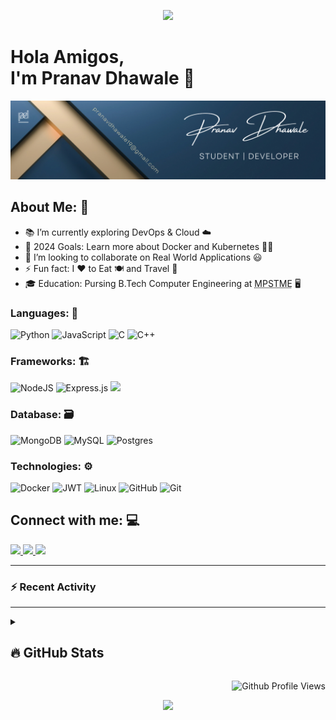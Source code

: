 <p align="center">
  <img src="https://capsule-render.vercel.app/api?type=waving&height=70&color=gradient&theme=gruvbox_light"/>
</p>

# Hola Amigos,<br> I'm Pranav Dhawale 👋

<img src="./img/pd-banner.png">

## About Me: 🤗

- 📚 I’m currently exploring DevOps & Cloud ☁️
- 🥅 2024 Goals: Learn more about Docker and Kubernetes 🧑‍💻
- 👯 I’m looking to collaborate on Real World Applications 😃
- ⚡ Fun fact: I ❤️ to Eat 🍽️ and Travel 🧳
- 🎓 Education: Pursing B.Tech Computer Engineering at <abbr title="MUKESH PATEL SCHOOL OF TECHNOLOGY MANAGEMENT & ENGINEERING">MPSTME</abbr> 🖥️

### Languages: 🧰

![Python](https://img.shields.io/badge/Python-ffde57?style=for-the-badge&logo=python)
![JavaScript](https://img.shields.io/badge/javascript-%23323330.svg?style=for-the-badge&logo=javascript&logoColor=%23F7DF1E)
![C](https://img.shields.io/badge/c-%2300599C.svg?style=for-the-badge&logo=c&logoColor=white)
![C++](https://img.shields.io/badge/c++-%2300599C.svg?style=for-the-badge&logo=c%2B%2B&logoColor=white)

### Frameworks: 🏗️

![NodeJS](https://img.shields.io/badge/Node.js-339933?style=for-the-badge&logo=nodedotjs&logoColor=white)
![Express.js](https://img.shields.io/badge/express.js-%23404d59.svg?style=for-the-badge&logo=express&logoColor=%2361DAFB)
![](https://img.shields.io/badge/React-ffffff?style=for-the-badge&logo=react&logoColor=61DBFB)

### Database: 🗃️

![MongoDB](https://img.shields.io/badge/MongoDB-4DB33D?style=for-the-badge&logo=mongodb&logoColor=3F3E42)
![MySQL](https://img.shields.io/badge/MYSQL-f29111?style=for-the-badge&logo=mysql&logoColor=00758F)
![Postgres](https://img.shields.io/badge/postgres-%23316192.svg?style=for-the-badge&logo=postgresql&logoColor=white)

### Technologies: ⚙️

![Docker](https://img.shields.io/badge/docker-%230db7ed.svg?style=for-the-badge&logo=docker&logoColor=white)
![JWT](https://img.shields.io/badge/JWT-black?style=for-the-badge&logo=JSON%20web%20tokens)
![Linux](https://img.shields.io/badge/Linux-FCC624?style=for-the-badge&logo=linux&logoColor=black)
![GitHub](https://img.shields.io/badge/github-%23121011.svg?style=for-the-badge&logo=github&logoColor=white)
![Git](https://img.shields.io/badge/git-%23F05033.svg?style=for-the-badge&logo=git&logoColor=white)

</div>

## Connect with me: 💻

<a href="mailto:pranavdhawale19@gmail.com">
<img src="https://img.shields.io/badge/Gmail-D14836?style=for-the-badge&logo=gmail&logoColor=white" />
</a>
<a href="https://www.linkedin.com/in/pranav-dhawale-324452212/" target="_blank" >
<img src="https://img.shields.io/badge/LinkedIn-0077B5?style=for-the-badge&logo=linkedin&logoColor=white" />
</a>
<a href="https://www.instagram.com/pranav_dhawale_19" target="_blank">
<img src="https://img.shields.io/badge/Instagram-E4405F?style=for-the-badge&logo=instagram&logoColor=white" />
</a>

---

### ⚡ Recent Activity

<!--START_SECTION:activity-->

<!--END_SECTION:activity-->

---

<details>
<summary><h2>🔥 GitHub Stats</h2></summary>

[![GitHub Streak](https://streak-stats.demolab.com/?user=pranavdhawale&theme=midnight-purple&hide_border=true)](https://git.io/streak-stats)

</details>

<div align="right">

![Github Profile Views](https://komarev.com/ghpvc/?username=pranavdhawale&color=181717&style=flat-square&label=Profile+Views)

</div>

<p align="center">
  <img src="https://capsule-render.vercel.app/api?type=waving&height=70&color=gradient&theme=gruvbox_light&section=footer"/>
</p>
